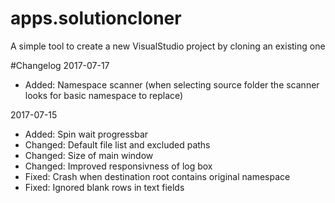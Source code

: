 # apps.solutioncloner
A simple tool to create a new VisualStudio project by cloning an existing one

#Changelog
2017-07-17
- Added: Namespace scanner (when selecting source folder the scanner looks for basic namespace to replace)

2017-07-15

- Added: Spin wait progressbar
- Changed: Default file list and excluded paths
- Changed: Size of main window
- Changed: Improved responsivness of log box
- Fixed: Crash when destination root contains original namespace
- Fixed: Ignored blank rows in text fields